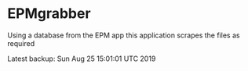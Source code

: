 # EPMgrabber
Using a database from the EPM app this application scrapes the files as required


Latest backup: Sun Aug 25 15:01:01 UTC 2019
